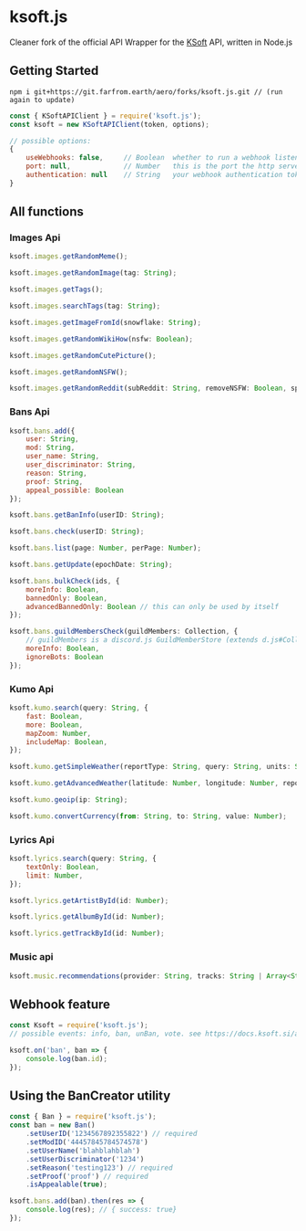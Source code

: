 # ksoft.js

Cleaner fork of the official API Wrapper for the [KSoft](https://docs.ksoft.si/api/) API, written in Node.js

## Getting Started

```
npm i git+https://git.farfrom.earth/aero/forks/ksoft.js.git // (run again to update)
```

```javascript
const { KSoftAPIClient } = require('ksoft.js');
const ksoft = new KSoftAPIClient(token, options); 
```

```js
// possible options:
{
	useWebhooks: false, 	// Boolean	whether to run a webhook listener
	port: null, 			// Number	this is the port the http server is going to run on. 
	authentication: null 	// String 	your webhook authentication token
}

```

## All functions

### Images Api

```javascript
ksoft.images.getRandomMeme();
```

```javascript
ksoft.images.getRandomImage(tag: String);
```

```javascript
ksoft.images.getTags();
```

```javascript
ksoft.images.searchTags(tag: String);
```

```javascript
ksoft.images.getImageFromId(snowflake: String);
```

```javascript
ksoft.images.getRandomWikiHow(nsfw: Boolean);
```

```javascript
ksoft.images.getRandomCutePicture();
```

```javascript
ksoft.images.getRandomNSFW();
```

```javascript
ksoft.images.getRandomReddit(subReddit: String, removeNSFW: Boolean, span: String); //span is how far back you wanna go into the past to find a post
```

### Bans Api

```javascript
ksoft.bans.add({
	user: String,
	mod: String,
	user_name: String,
	user_discriminator: String,
	reason: String,
	proof: String,
	appeal_possible: Boolean
});
```

```javascript
ksoft.bans.getBanInfo(userID: String);
```

```javascript
ksoft.bans.check(userID: String);
```

```javascript
ksoft.bans.list(page: Number, perPage: Number);
```

```javascript
ksoft.bans.getUpdate(epochDate: String);
```

```javascript
ksoft.bans.bulkCheck(ids, {
	moreInfo: Boolean,
	bannedOnly: Boolean,
	advancedBannedOnly: Boolean // this can only be used by itself
});
```

```javascript
ksoft.bans.guildMembersCheck(guildMembers: Collection, {
	// guildMembers is a discord.js GuildMemberStore (extends d.js#Collection)
	moreInfo: Boolean,
	ignoreBots: Boolean
});
```

### Kumo Api

```javascript
ksoft.kumo.search(query: String, {
	fast: Boolean,
	more: Boolean,
	mapZoom: Number,
	includeMap: Boolean,
});
```

```javascript
ksoft.kumo.getSimpleWeather(reportType: String, query: String, units: String, lang: String, icons: String);
```

```javascript
ksoft.kumo.getAdvancedWeather(latitude: Number, longitude: Number, reportType: String, units: String, lang: String, icons: String)
```

```javascript
ksoft.kumo.geoip(ip: String);
```

```javascript
ksoft.kumo.convertCurrency(from: String, to: String, value: Number); 
```

### Lyrics Api

```javascript
ksoft.lyrics.search(query: String, {
	textOnly: Boolean,
	limit: Number,
});
```

```javascript
ksoft.lyrics.getArtistById(id: Number);
```

```javascript
ksoft.lyrics.getAlbumById(id: Number);
```

```javascript
ksoft.lyrics.getTrackById(id: Number);
```

### Music api

```javascript
ksoft.music.recommendations(provider: String, tracks: String | Array<String>)
```

## Webhook feature

```javascript
const Ksoft = require('ksoft.js');
// possible events: info, ban, unBan, vote. see https://docs.ksoft.si/api/webhooks

ksoft.on('ban', ban => {
	console.log(ban.id);
});
```

## Using the BanCreator utility

```javascript
const { Ban } = require('ksoft.js');
const ban = new Ban()
	.setUserID('1234567892355822') // required
	.setModID('44457845784574578')
	.setUserName('blahblahblah')
	.setUserDiscriminator('1234')
	.setReason('testing123') // required
	.setProof('proof') // required
	.isAppealable(true);

ksoft.bans.add(ban).then(res => {
	console.log(res); // { success: true}
});
```

